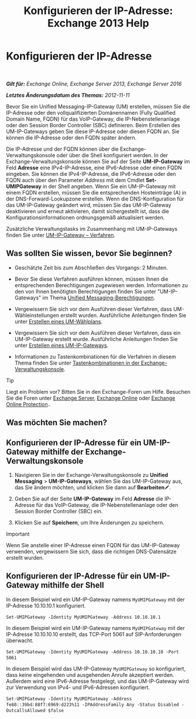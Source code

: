 ﻿---
title: 'Konfigurieren der IP-Adresse: Exchange 2013 Help'
TOCTitle: Konfigurieren der IP-Adresse
ms:assetid: 100541c1-2297-4c46-9602-b304736541a8
ms:mtpsurl: https://technet.microsoft.com/de-de/library/Bb266940(v=EXCHG.150)
ms:contentKeyID: 50475100
ms.date: 04/24/2018
mtps_version: v=EXCHG.150
ms.translationtype: HT
---

# Konfigurieren der IP-Adresse

 

_**Gilt für:** Exchange Online, Exchange Server 2013, Exchange Server 2016_

_**Letztes Änderungsdatum des Themas:** 2012-11-11_

Bevor Sie ein Unified Messaging-IP-Gateway (UM) erstellen, müssen Sie die IP-Adresse oder den vollqualifizierten Domänennamen (Fully Qualified Domain Name, FQDN) für das VoIP-Gateway, die IP-Nebenstellenanlage oder den Session Border Controller (SBC) definieren. Beim Erstellen des UM-IP-Gateways geben Sie diese IP-Adresse oder diesen FQDN an. Sie können die IP-Adresse oder den FQDN später ändern.

Die IP-Adresse und der FQDN können über die Exchange-Verwaltungskonsole oder über die Shell konfiguriert werden. In der Exchange-Verwaltungskonsole können Sie auf der Seite **UM-IP-Gateway** im Feld **Adresse** eine IPv4-IP-Adresse, eine IPv6-Adresse oder einen FQDN eingeben. Sie können die IPv4-IP-Adresse, die IPv6-Adresse oder den FQDN auch über den Parameter *Address* mit dem Cmdlet **Set-UMIPGateway** in der Shell angeben. Wenn Sie ein UM-IP-Gateway mit einem FQDN erstellen, müssen Sie die entsprechenden Hosteinträge (A) in der DNS-Forward-Lookupzone erstellen. Wenn die DNS-Konfiguration für das UM-IP-Gateway geändert wird, müssen Sie das UM-IP-Gateway deaktivieren und erneut aktivieren, damit sichergestellt ist, dass die Konfigurationsinformationen ordnungsgemäß aktualisiert werden.

Zusätzliche Verwaltungstasks im Zusammenhang mit UM-IP-Gateways finden Sie unter [UM-IP-Gateway – Verfahren](https://technet.microsoft.com/de-de/library/JJ822153(v=EXCHG.150)).

## Was sollten Sie wissen, bevor Sie beginnen?

  - Geschätzte Zeit bis zum Abschließen des Vorgangs: 2 Minuten.

  - Bevor Sie diese Verfahren ausführen können, müssen Ihnen die entsprechenden Berechtigungen zugewiesen werden. Informationen zu den von Ihnen benötigten Berechtigungen finden Sie unter "UM-IP-Gateways" im Thema [Unified Messaging-Berechtigungen](unified-messaging-permissions-exchange-2013-help.md).

  - Vergewissern Sie sich vor dem Ausführen dieser Verfahren, dass UM-Wähleinstellungen erstellt wurden. Ausführliche Anleitungen finden Sie unter [Erstellen eines UM-Wählplans](https://technet.microsoft.com/de-de/library/Bb123819(v=EXCHG.150)).

  - Vergewissern Sie sich vor dem Ausführen dieser Verfahren, dass ein UM-IP-Gateway erstellt wurde. Ausführliche Anleitungen finden Sie unter [Erstellen eines UM-IP-Gateways](https://technet.microsoft.com/de-de/library/Aa998045(v=EXCHG.150)).

  - Informationen zu Tastenkombinationen für die Verfahren in diesem Thema finden Sie unter [Tastenkombinationen in der Exchange-Verwaltungskonsole](keyboard-shortcuts-in-the-exchange-admin-center-exchange-online-protection-help.md).


> [!TIP]
> Liegt ein Problem vor? Bitten Sie in den Exchange-Foren um Hilfe. Besuchen Sie die Foren unter <A href="https://go.microsoft.com/fwlink/p/?linkid=60612">Exchange Server</A>, <A href="https://go.microsoft.com/fwlink/p/?linkid=267542">Exchange Online</A> oder <A href="https://go.microsoft.com/fwlink/p/?linkid=285351">Exchange Online Protection</A>..



## Was möchten Sie machen?

## Konfigurieren der IP-Adresse für ein UM-IP-Gateway mithilfe der Exchange-Verwaltungskonsole

1.  Navigieren Sie in der Exchange-Verwaltungskonsole zu **Unified Messaging** \> **UM-IP-Gateways**, wählen Sie das UM-IP-Gateway aus, das Sie ändern möchten, und klicken Sie dann auf **Bearbeiten**![Bearbeitungssymbol](images/Bb124582.6f53ccb2-1f13-4c02-bea0-30690e6ea71d(EXCHG.150).gif "Bearbeitungssymbol").

2.  Geben Sie auf der Seite **UM-IP-Gateway** im Feld **Adresse** die IP-Adresse für das VoIP-Gateway, die IP-Nebenstellenanlage oder den Session Border Controller (SBC) ein.

3.  Klicken Sie auf **Speichern**, um Ihre Änderungen zu speichern.


> [!IMPORTANT]
> Wenn Sie anstelle einer IP-Adresse einen FQDN für das UM-IP-Gateway verwenden, vergewissern Sie sich, dass die richtigen DNS-Datensätze erstellt wurden.



## Konfigurieren der IP-Adresse für ein UM-IP-Gateway mithilfe der Shell

In diesem Beispiel wird ein UM-IP-Gateway namens `MyUMIPGateway` mit der IP-Adresse 10.10.10.1 konfiguriert.

    Set-UMIPGateway -Identity MyUMIPGateway -Address 10.10.10.1

In diesem Beispiel wird ein UM-IP-Gateway namens `MyUMIPGateway` mit der IP-Adresse 10.10.10.10 erstellt, das TCP-Port 5061 auf SIP-Anforderungen überwacht.

    Set-UMIPGateway -Identity MyUMIPGateway -Address 10.10.10.10 -Port 5061

In diesem Beispiel wird das UM-IP-Gateway `MyUMIPGateway` so konfiguriert, dass keine eingehenden und ausgehenden Anrufe akzeptiert werden. Außerdem wird eine IPv6-Adresse festgelegt, und das UM-IP-Gateway wird zur Verwendung von IPv4- und IPv6-Adressen konfiguriert.

    Set-UMIPGateway -Identity MyUMIPGateway -Address fe80::39bd:88f7:6969:d223%11 -IPAddressFamily Any -Status Disabled -OutcallsAllowed $false

